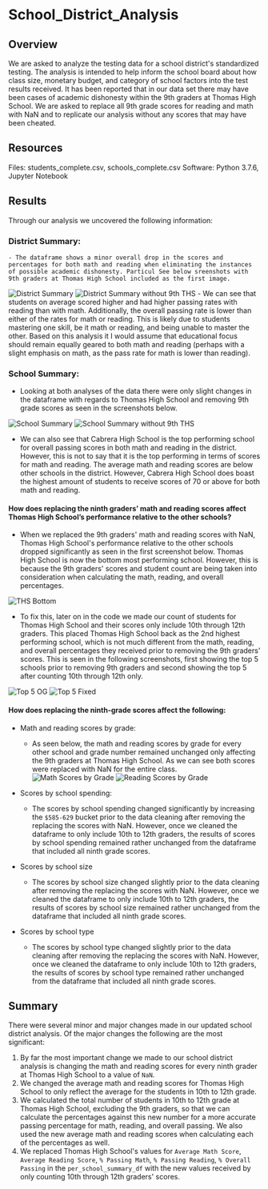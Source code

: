 # School_District_Analysis

## Overview

We are asked to analyze the testing data for a school district's standardized testing. The analysis is intended to help inform the school board about how class size, monetary budget, and category of school factors into the test results received. It has been reported that in our data set there may have been cases of academic dishonesty within the 9th graders at Thomas High School. We are asked to replace all 9th grade scores for reading and math with NaN and to replicate our analysis without any scores that may have been cheated.

## Resources

Files: students_complete.csv, schools_complete.csv
Software: Python 3.7.6, Jupyter Notebook

## Results

Through our analysis we uncovered the following information:

### District Summary:
    - The dataframe shows a minor overall drop in the scores and percentages for both math and reading when eliminating the instances of possible academic dishonesty. Particul See below sreenshots with 9th graders at Thomas High School included as the first image.
![District Summary](Images/district_summary_df.png)
![District Summary without 9th THS](Images/district_summary_no_THS_9th.png)
    - We can see that students on average scored higher and had higher passing rates with reading than with math. Additionally, the overall passing rate is lower than either of the rates for math or reading. This is likely due to students mastering one skill, be it math or reading, and being unable to master the other. Based on this analysis it I would assume that educational focus should remain equally geared to both math and reading (perhaps with a slight emphasis on math, as the pass rate for math is lower than reading).

### School Summary:
- Looking at both analyses of the data there were only slight changes in the dataframe with regards to Thomas High School and removing 9th grade scores as seen in the screenshots below.

![School Summary](Images/school_summary.png)
![School Summary without 9th THS](Images/school_summary_no_THS_9th.png)

- We can also see that Cabrera High School is the top performing school for overall passing scores in both math and reading in the district. However, this is not to say that it is the top performing in terms of scores for math and reading. The average math and reading scores are below other schools in the district. However, Cabrera High School does boast the highest amount of students to receive scores of 70 or above for both math and reading.

#### How does replacing the ninth graders’ math and reading scores affect Thomas High School’s performance relative to the other schools?
- When we replaced the 9th graders' math and reading scores with NaN, Thomas High School's performance relative to the other schools dropped significantly as seen in the first screenshot below. Thomas High School is now the bottom most performing school. However, this is because the 9th graders' scores and student count are being taken into consideration when calculating the math, reading, and overall percentages.

![THS Bottom](Images/THS_bottom.png)

- To fix this, later on in the code we made our count of students for Thomas High School and their scores only include 10th through 12th graders. This placed Thomas High School back as the 2nd highest performing school, which is not much different from the math, reading, and overall percentages they received prior to removing the 9th graders' scores. This is seen in the following screenshots, first showing the top 5 schools prior to removing 9th graders and second showing the top 5 after counting 10th through 12th only.

![Top 5 OG](Images/top_5_og.png)
![Top 5 Fixed](Images/top_5_fixed.png)

#### How does replacing the ninth-grade scores affect the following:
- Math and reading scores by grade:
    - As seen below, the math and reading scores by grade for every other school and grade number remained unchanged only affecting the 9th graders at Thomas High School. As we can see both scores were replaced with NaN for the entire class.
![Math Scores by Grade](Images/math_scores_by_grade.png)
![Reading Scores by Grade](Images/reading_scores_by_grade.png)
   
- Scores by school spending:
    - The scores by school spending changed significantly by increasing the `$585-629` bucket prior to the data cleaning after removing the replacing the scores with NaN. However, once we cleaned the dataframe to only include 10th to 12th graders, the results of scores by school spending remained rather unchanged from the dataframe that included all ninth grade scores.
    
- Scores by school size
    - The scores by school size changed slightly prior to the data cleaning after removing the replacing the scores with NaN. However, once we cleaned the dataframe to only include 10th to 12th graders, the results of scores by school size remained rather unchanged from the dataframe that included all ninth grade scores.
- Scores by school type
    - The scores by school type changed slightly prior to the data cleaning after removing the replacing the scores with NaN. However, once we cleaned the dataframe to only include 10th to 12th graders, the results of scores by school type remained rather unchanged from the dataframe that included all ninth grade scores.
    
## Summary
There were several minor and major changes made in our updated school district analysis. Of the major changes the following are the most significant:
1. By far the most important change we made to our school district analysis is changing the math and reading scores for every ninth grader at Thomas High School to a value of `NaN`.
2. We changed the average math and reading scores for Thomas High School to only reflect the average for the students in 10th to 12th grade.
3. We calculated the total number of students in 10th to 12th grade at Thomas High School, excluding the 9th graders, so that we can calculate the percentages against this new number for a more accurate passing percentage for math, reading, and overall passing. We also used the new average math and reading scores when calculating each of the percentages as well.
4. We replaced Thomas High School's values for `Average Math Score`, `Average Reading Score`, `% Passing Math`, `% Passing Reading`, `% Overall Passing` in the `per_school_summary_df` with the new values received by only counting 10th through 12th graders' scores.